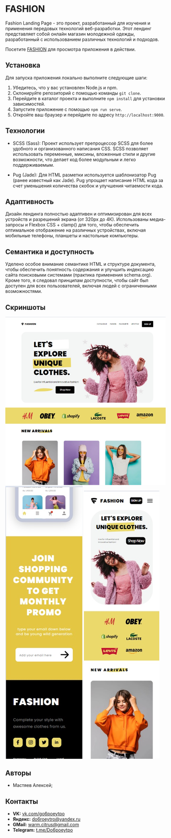 # FASHION 

Fashion Landing Page - это проект, разработанный для изучения и применения передовых технологий веб-разработки. Этот лендинг представляет собой онлайн магазин молодежной одежды, разработанный с использованием различных технологий и подходов.

Посетите [FASHION](https://do6roetyro.github.io/fashion_website/) для просмотра приложения в действии.

## Установка

Для запуска приложения локально выполните следующие шаги:

1. Убедитесь, что у вас установлен Node.js и npm.
2. Склонируйте репозиторий с помощью команды `git clone`.
3. Перейдите в каталог проекта и выполните `npm install` для установки зависимостей.
4. Запустите приложение с помощью `npm run serve`.
5. Откройте ваш браузер и перейдите по адресу `http://localhost:9000`.

## Технологии

- SCSS (Sass): Проект использует препроцессор SCSS для более удобного и организованного написания CSS. SCSS позволяет использовать переменные, миксины, вложенные стили и другие возможности, что делает код более модульным и легко поддерживаемым.

- Pug (Jade): Для HTML разметки используется шаблонизатор Pug (ранее известный как Jade). Pug упрощает написание HTML кода за счет уменьшения количества скобок и улучшения читаемости кода.

## Адаптивность

Дизайн лендинга полностью адаптивен и оптимизирован для всех устройств и разрешений экрана (от 320px до 4К). Использованы медиа-запросы и Flexbox CSS + clamp() для того, чтобы обеспечить оптимальное отображение на различных устройствах, включая мобильные телефоны, планшеты и настольные компьютеры.

## Семантика и доступность
Уделено особое внимание семантике HTML и структуре документа, чтобы обеспечить понятность содержания и улучшить индексацию сайта поисковыми системами (практика применения schema.org). Кроме того, я следовал принципам доступности, чтобы сайт был доступен для всех пользователей, включая людей с ограниченными возможностями.

## Скриншоты

![Desktop](./src/images/screenshot_desktop.jpg)
![Mobile](./src/images/screenshot_mobile.jpg)
![Mobile](./src/images/screenshot_mobile1.jpg)

## Авторы

- Мастяев Алексей;

## Контакты

- **VK:** [vk.com/go6poeytpo](https://vk.com/go6poeytpo)
- **Яндекс:** [do6roeytro@yandex.ru](mailto:do6roeytro@yandex.ru)
- **GMail:** [warm.citrus@gmail.com](mailto:warm.citrus@gmail.com)
- **Telegram:** [t.me/Do6poeytpo](https://t.me/Do6poeytpo)